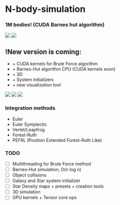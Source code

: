 # N-body-simulation

### 1M bodies! (CUDA Barnes hut algorithm)
![](/visualizations/1M_L.gif)
![](/visualizations/New2.gif)

## !New version is coming:
 - \+ CUDA kernels for Brute Force algorithm  
 - \+ Barnes-Hut algorithm CPU (CUDA kernels soon)
 - \+ 3D
 - \+ System initializers
 - \+ new visualization tool

![](/visualizations/Example_6.gif)
![](/visualizations/Example_3.gif)
![](/visualizations/Example_4.gif)

### Integration methods
- Euler
- Euler Symplectic
- Verlet/Leapfrog
- Forest-Ruth
- PEFRL (Position Extended Forest-Ruth Like)

### TODO
- [ ] Multithreading for Brute Force method
- [ ] Barnes–Hut simulation, O(n log n)
- [ ] Object collisions
- [ ] Galaxy and Star system initializer
- [ ] Star Density maps + presets + creation tools
- [ ] 3D simulation
- [ ] GPU kernels + Tensor core ops
